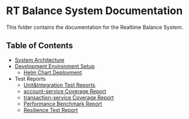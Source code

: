 # RT Balance System Documentation

This folder contains the documentation for the Realtime Balance System.

## Table of Contents

* [System Architecture](./Architecture.md)
* [Development Environment Setup](./DevelopmentEnvironment.md)
  * [Helm Chart Deployment](../helm-chart/README.md)
* Test Reports
  * [Unit&Integration Test Reports](https://htmlpreview.github.io/?https://github.com/hugogu/rt-balance/blob/test-results/test-results/build/reports/tests/unit-test/aggregated-results/index.html).
  * [account-service Coverage Report](https://htmlpreview.github.io/?https://github.com/hugogu/rt-balance/blob/test-results/app-account-service/build/jacocoHtml/index.html)
  * [transaction-service Coverage Report](https://htmlpreview.github.io/?https://github.com/hugogu/rt-balance/blob/test-results/app-transaction-service/build/jacocoHtml/index.html)
  * [Performance Benchmark Report](./PerformanceBenchmark.md)
  * [Resilience Test Report](./ResilienceTestReport.md)
